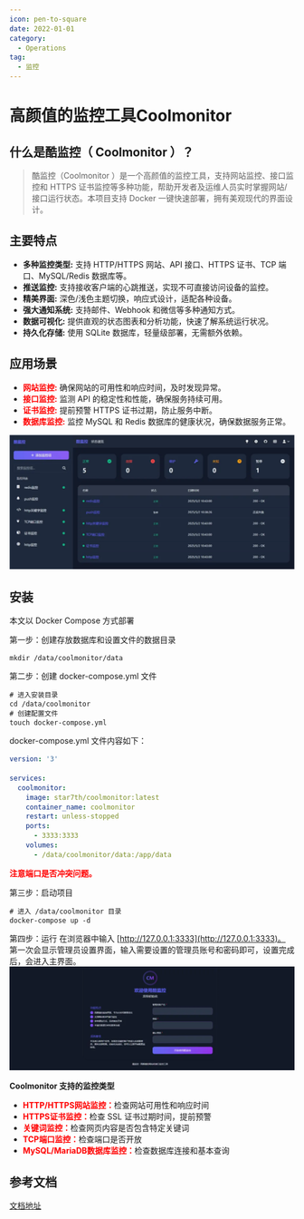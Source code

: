 ```yaml
---
icon: pen-to-square
date: 2022-01-01
category:
  - Operations
tag:
  - 监控
---
```


# 高颜值的监控工具Coolmonitor


## 什么是酷监控（ Coolmonitor ）？
> 酷监控（Coolmonitor ）是一个高颜值的监控工具，支持网站监控、接口监控和 HTTPS 证书监控等多种功能，帮助开发者及运维人员实时掌握网站/接口运行状态。本项目支持 Docker 一键快速部署，拥有美观现代的界面设计。

## 主要特点
* **多种监控类型:** 支持 HTTP/HTTPS 网站、API 接口、HTTPS 证书、TCP 端口、MySQL/Redis 数据库等。
* **推送监控:** 支持接收客户端的心跳推送，实现不可直接访问设备的监控。
* **精美界面:** 深色/浅色主题切换，响应式设计，适配各种设备。
* **强大通知系统:** 支持邮件、Webhook 和微信等多种通知方式。
* **数据可视化:** 提供直观的状态图表和分析功能，快速了解系统运行状况。
* **持久化存储:** 使用 SQLite 数据库，轻量级部署，无需额外依赖。


## 应用场景
* <font color="red"><b>网站监控:</b></font> 确保网站的可用性和响应时间，及时发现异常。
* <font color="red"><b>接口监控:</b></font> 监测 API 的稳定性和性能，确保服务持续可用。
* <font color="red"><b>证书监控:</b></font> 提前预警 HTTPS 证书过期，防止服务中断。
* <font color="red"><b>数据库监控:</b></font> 监控 MySQL 和 Redis 数据库的健康状况，确保数据服务正常。

![img.png](images/coolmonitor/main-img.png)


## 安装
本文以 Docker Compose 方式部署

第一步：创建存放数据库和设置文件的数据目录
```shell
mkdir /data/coolmonitor/data
```
第二步：创建 docker-compose.yml 文件
```shell
# 进入安装目录
cd /data/coolmonitor
# 创建配置文件
touch docker-compose.yml
```
docker-compose.yml 文件内容如下：
```yaml
version: '3'

services:
  coolmonitor:
    image: star7th/coolmonitor:latest
    container_name: coolmonitor
    restart: unless-stopped
    ports:
      - 3333:3333
    volumes:
      - /data/coolmonitor/data:/app/data
```
<font color="red"><b>注意端口是否冲突问题。</b></font>

第三步：启动项目
```shell
# 进入 /data/coolmonitor 目录
docker-compose up -d
```
第四步：运行
在浏览器中输入 [http://127.0.0.1:3333](http://127.0.0.1:3333)。
第一次会显示管理员设置界面，输入需要设置的管理员账号和密码即可，设置完成后，会进入主界面。
![img.png](images/coolmonitor/login-img.png)


**Coolmonitor 支持的监控类型**
* <font color="red"><b>HTTP/HTTPS网站监控：</b></font>检查网站可用性和响应时间
* <font color="red"><b>HTTPS证书监控：</b></font>检查 SSL 证书过期时间，提前预警
* <font color="red"><b>关键词监控：</b></font>检查网页内容是否包含特定关键词
* <font color="red"><b>TCP端口监控：</b></font>检查端口是否开放
* <font color="red"><b>MySQL/MariaDB数据库监控：</b></font>检查数据库连接和基本查询
## 参考文档
[文档地址](https://github.com/star7th/coolmonitor)

